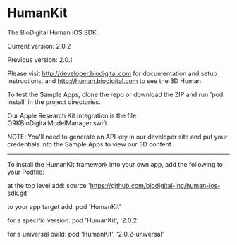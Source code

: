 # HumanKit
The BioDigital Human iOS SDK

Current version: 2.0.2

Previous version: 2.0.1

Please visit http://developer.biodigital.com for documentation and setup instructions, and http://human.biodigital.com to see the 3D Human

To test the Sample Apps, clone the repo or download the ZIP and run 'pod install' in the project directories.

Our Apple Research Kit integration is the file ORKBioDigitalModelManager.swift

NOTE: You'll need to generate an API key in our developer site and put your credentials into the Sample Apps to view our 3D content.

<hr>

To install the HumanKit framework into your own app, add the following to your Podfile:

at the top level add:
source 'https://github.com/biodigital-inc/human-ios-sdk.git'

to your app target add:
pod 'HumanKit'

for a specific version:
pod 'HumanKit', '2.0.2'

for a universal build:
pod 'HumanKit', '2.0.2-universal'
